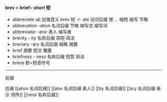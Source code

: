 #### brev = brief~  short 短
- abbreviate  ab 加强意义 brev 短 -i- ate 动词后缀 使.... 缩短 缩写 节略 
- abbrevation -ation  名词后缀 节略 缩写式 缩写词
- abbreviator -ator 表人  缩写者
- brevity - ity 名称后缀  简短 简洁
- breviary -ary 名词后缀 缩略 摘要
- brief  摘要 短文 概要
- briefness  - ness  名称后缀  短暂 简洁
- breve 断=短音符号

---
前缀



后缀
[[ation 名词后缀]]
[[ator 名词后缀 表人]]
[[ity 名词后缀]]
[[ary 名词后缀 表示 场所]]
[[ness  名称后缀]]